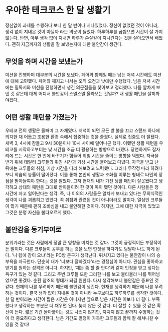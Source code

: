 # 우아한 테크코스 한 달 생활기

정신없이 과제를 수행하다 보니 한 달 반이나 지나있었다. 정신이 없었던 것이 아니라, 생각 없이 지내온 것이 아닐까 라는 의문이 들었다. 하루하루를 곱씹으면 시간이 잘 가지 않는다. 반면, 아무 생각 없이 지내면 하루가 쏜살같이 지나간다는 것을 살아오면서 배웠다. 괜히 지금까지의 생활을 잘 보냈는지에 대한 불안감이 생긴다.  

## 무엇을 하며 시간을 보냈는가

미션을 진행하며 대부분의 시간을 보냈다. 페어와 함께일 때는 남는 저녁 시간에도 미션에 대해 고민했다. 페어와 깨지고 나서는 오직 오전과 낮에만 수행했다. 남은 저녁 시간에는 필독서와 미션을 진행하면서 생긴 의문점들을 찾아보고 정리했다. 나름 알차게 보낸 것 같은데 대체 어디서 불안감이 스멀스멀 올라오는 것일까? 내 생활 패턴을 살펴봐야겠다.  

## 어떤 생활 패턴을 가졌는가

우테코 전의 생활은 올빼미 그 자체였다. 저녁이 되면 모든 방 불을 끄고 스탠드 하나에 의지한 채 어둡고 조용한 환경 속에서 집중하는 것을 즐겼다. 실제로 집중도 더 잘됐다. 새벽 3, 4시에 잠들고 9시 30분이나 10시 사이에 일어나곤 했다. 이랬던 생활 패턴을 우테코를 시작하고부터는 낮 시간을 조금 더 활용하는 방향으로 바꿨다. 당연하게도 잠자리에 드는 시간은 한 번에 바꾸기가 힘들어 취침 시간을 줄이는 방향을 택했다. 자극을 받기 위해 데일리 크루들의 취침 시간과 기상 시간을 물어보고 다녔다. 자극을 받고 난 뒤에는 크루들의 취침, 기상 시간을 따라 해보려고 노력했다. 그러나 무작정 따라 하려다 보니 학습의 능률이 떨어졌다. 이를 통해 본인의 생활과 조화를 이루는 형태로 타인의 장점을 받아들여야 한다는 것을 알았다. 그저 현재의 내가 가진 생활 패턴이 잘못됐다고 생각하고 상대의 패턴을 그대로 받아들이려 한 것이 독이 됐던 것이다. 다른 사람들은 정 시간에 자고 일어난다는 생각. 즉, 나 이외의 사람들은 알차게 보내고 있다는 무의식적인 생각이 나를 괴롭히고 있었다. 꼭 취침과 관련된 것이 아니더라도 말이다. 열심인 크루들이 많기 때문에 괜히 조바심을 내고 불안해한 것이다. 하지만, 그에 대한 자극이 있었고 그것은 분명 자신을 불타오르게 했다.

## 불안감을 동기부여로

분위기라는 것은 사람에게 정말 큰 영향을 미치는 것 같다. 그것이 긍정적이든 부정적이든 말이다. 다른 크루들이 공부를 하는 것을 보면 딴짓을 하다가도 덩달아 나도 하게 된다. '니 렙에 잠이 오냐'라는 PC방 문구가 생각난다. 뒤처지고 있다는 불안감이 나의 승부욕을 자극한다. 단순히 내가 '너보다 잘하겠다'라는 경쟁심이 아니다. 관심을 좋아하고 받기를 원하는 성격은 아니다. 하지만, '쟤는 좀 할 줄 안다'와 같이 인정을 받고 싶다는 욕구가 있는 것 같다. 그리고 주변 크루들 또한 그러한 나를 보고 불타올라 나를 뛰어넘었으면 좋겠다. 순환 참조의 형태가 되길 원한다. 다시 생각해보니 불안감은 증표인 것 같다. 현재의 나를 우려하기 때문에 불안감이 생긴다. 현재를 생각하기 때문에 나를 우려하는 것이다. 결국 생각 없이 지내온 것이 아니라 누구보다도 하루하루를 생각한 것이다. 한 달 반이라는 시간이 짧은 시간은 아니지만 앞으로 남은 시간은 이보다 더 길다. 부족했다고 생각하는 부분은 더 채우면 된다. 늦지 않은 것 같다. 더 잘할 수 있을 것 같은 확신이 든다. 짧은 기간 몰아붙이는 것도 나쁘지 않지만, 지치지 않고 끝까지 수행하는 것이 더 중요하다고 생각한다. 남은 기간도 열정이 가득한 크루들과 함께 잘 헤쳐나갈 수 있을 것 같다!